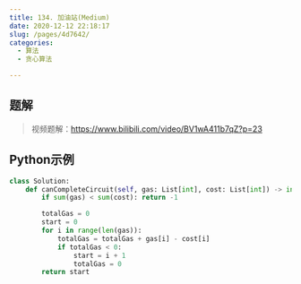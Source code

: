 ```yaml
---
title: 134. 加油站(Medium)
date: 2020-12-12 22:18:17
slug: /pages/4d7642/
categories: 
  - 算法
  - 贪心算法

---
```


## 题解

> 视频题解：https://www.bilibili.com/video/BV1wA411b7qZ?p=23

## Python示例

```python
class Solution:
    def canCompleteCircuit(self, gas: List[int], cost: List[int]) -> int:
        if sum(gas) < sum(cost): return -1 

        totalGas = 0
        start = 0
        for i in range(len(gas)):
            totalGas = totalGas + gas[i] - cost[i]
            if totalGas < 0:
                start = i + 1
                totalGas = 0
        return start 
```

